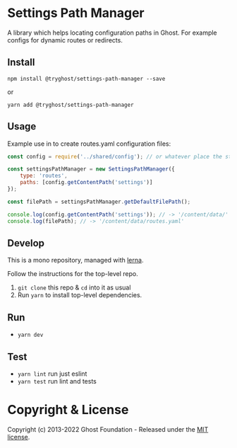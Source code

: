 # Settings Path Manager
A library which helps locating configuration paths in Ghost. For example configs for dynamic routes or redirects.

## Install

`npm install @tryghost/settings-path-manager --save`

or

`yarn add @tryghost/settings-path-manager`


## Usage
Example use in to create routes.yaml configuration files:
```js
const config = require('../shared/config'); // or whatever place the storage folders are configured at

const settingsPathManager = new SettingsPathManager({
    type: 'routes',
    paths: [config.getContentPath('settings')]
});

const filePath = settingsPathManager.getDefaultFilePath();

console.log(config.getContentPath('settings')); // -> '/content/data/'
console.log(filePath); // -> '/content/data/routes.yaml'
```

## Develop

This is a mono repository, managed with [lerna](https://lernajs.io/).

Follow the instructions for the top-level repo.
1. `git clone` this repo & `cd` into it as usual
2. Run `yarn` to install top-level dependencies.


## Run

- `yarn dev`


## Test

- `yarn lint` run just eslint
- `yarn test` run lint and tests




# Copyright & License 

Copyright (c) 2013-2022 Ghost Foundation - Released under the [MIT license](LICENSE).
